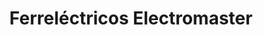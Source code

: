 ---
title: "Ferreléctricos Electromaster"
url: /barbosa/ferrelectricos-electromaster/
shop: hardware
---